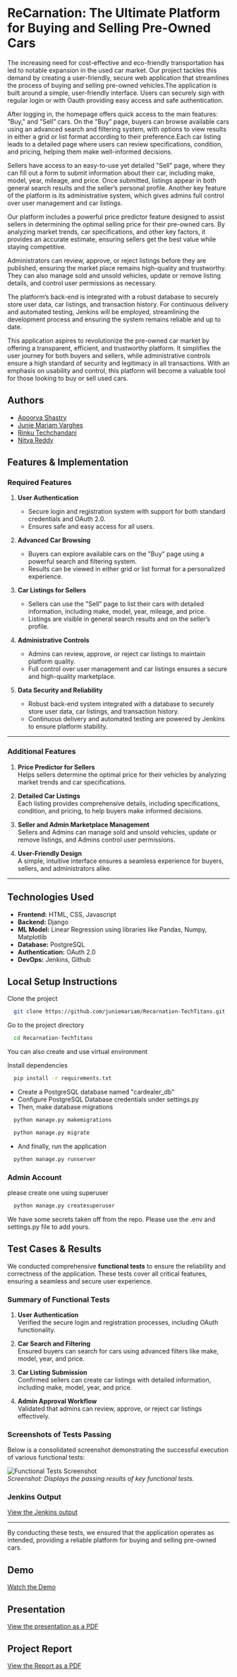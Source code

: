 
# ReCarnation: The Ultimate Platform for Buying and Selling Pre-Owned Cars

The increasing need for cost-effective and eco-friendly transportation has led to notable expansion in the used car market. Our project tackles this demand by creating a user-friendly, secure web application that streamlines the process of buying and selling pre-owned vehicles.The application is built around a simple, user-friendly interface. Users can securely sign with regular login or with Oauth providing easy access and safe authentication. 

After logging in, the homepage offers quick access to the main features: "Buy," and "Sell” cars. On the "Buy" page, buyers can browse available cars using an advanced search and filtering system, with options to view results in either a grid or list format according to their preference.Each car listing leads to a detailed page where users can review specifications, condition, and pricing, helping them make well-informed decisions. 

Sellers have access to an easy-to-use yet detailed "Sell" page, where they can fill out a form to submit information about their car, including make, model, year, mileage, and price. Once submitted, listings appear in both general search results and the seller’s personal profile. Another key feature of the platform is its administrative system, which gives admins full control over user management and car listings. 

Our platform includes a powerful price predictor feature designed to assist sellers in determining the optimal selling price for their pre-owned cars. By analyzing market trends, car specifications, and other key factors, it provides an accurate estimate, ensuring sellers get the best value while staying competitive.

Administrators can review, approve, or reject listings before they are published, ensuring the market place remains high-quality and trustworthy. They can also manage sold and unsold vehicles, update or remove listing details, and control user permissions as necessary.

The platform’s back-end is integrated with a robust database to securely store user data, car listings, and transaction history. For continuous delivery and automated testing, Jenkins will be employed, streamlining the development process and ensuring the system remains reliable and up to date.

This application aspires to revolutionize the pre-owned car market by offering a transparent, efficient, and trustworthy platform. It simplifies the user journey for both buyers and sellers, while administrative controls ensure a high standard of security and legitimacy in all transactions. With an emphasis on usability and control, this platform will become a valuable tool for those looking to buy or sell used cars.


## Authors

- [Apoorva Shastry](https://github.com/ApoorvaShastry10)
- [Junie Mariam Varghes](https://github.com/juniemariam)
- [Rinku Techchandani](https://github.com/rinkutek)
- [Nitya Reddy]()

## Features & Implementation

### **Required Features**
1. **User Authentication**  
   - Secure login and registration system with support for both standard credentials and OAuth 2.0.  
   - Ensures safe and easy access for all users.

2. **Advanced Car Browsing**  
   - Buyers can explore available cars on the "Buy" page using a powerful search and filtering system.  
   - Results can be viewed in either grid or list format for a personalized experience.

3. **Car Listings for Sellers**  
   - Sellers can use the "Sell" page to list their cars with detailed information, including make, model, year, mileage, and price.  
   - Listings are visible in general search results and on the seller’s profile.

4. **Administrative Controls**  
   - Admins can review, approve, or reject car listings to maintain platform quality.  
   - Full control over user management and car listings ensures a secure and high-quality marketplace.

5. **Data Security and Reliability**  
   - Robust back-end system integrated with a database to securely store user data, car listings, and transaction history.  
   - Continuous delivery and automated testing are powered by Jenkins to ensure platform stability.

---

### **Additional Features**
1. **Price Predictor for Sellers**  
   Helps sellers determine the optimal price for their vehicles by analyzing market trends and car specifications.  

2. **Detailed Car Listings**  
   Each listing provides comprehensive details, including specifications, condition, and pricing, to help buyers make informed decisions.  

3. **Seller and Admin Marketplace Management**  
   Sellers and Admins can manage sold and unsold vehicles, update or remove listings, and Admins control user permissions.  

4. **User-Friendly Design**  
   A simple, intuitive interface ensures a seamless experience for buyers, sellers, and administrators alike.  

---

## Technologies Used
- **Frontend:** HTML, CSS, Javascript  
- **Backend:** Django
- **ML Model:** Linear Regression using libraries like Pandas, Numpy, Matplotlib  
- **Database:** PostgreSQL
- **Authentication:** OAuth 2.0
- **DevOps:** Jenkins, Github

## Local Setup Instructions

Clone the project

```bash
  git clone https://github.com/juniemariam/Recarnation-TechTitans.git
```

Go to the project directory

```bash
  cd Recarnation-TechTitans
```

You can also create and use virtual environment

Install dependencies
```bash
  pip install -r requirements.txt
```
- Create a PostgreSQL database named "cardealer_db"
- Configure PostgreSQL Database credentials under settings.py
- Then, make database migrations

```bash
  python manage.py makemigrations
```
```bash
  python manage.py migrate
```
- And finally, run the application
```bash
  python manage.py runserver

```
### Admin Account
please create one using superuser
```bash
  python manage.py createsuperuser
```

We have some secrets taken off from the repo. Please use the .env and settings.py file to add yours.

## Test Cases & Results

We conducted comprehensive **functional tests** to ensure the reliability and correctness of the application. These tests cover all critical features, ensuring a seamless and secure user experience.

### **Summary of Functional Tests**
1. **User Authentication**  
   Verified the secure login and registration processes, including OAuth functionality.  

2. **Car Search and Filtering**  
   Ensured buyers can search for cars using advanced filters like make, model, year, and price.  

3. **Car Listing Submission**  
   Confirmed sellers can create car listings with detailed information, including make, model, year, and price.  

4. **Admin Approval Workflow**  
   Validated that admins can review, approve, or reject car listings effectively.

### **Screenshots of Tests Passing**
Below is a consolidated screenshot demonstrating the successful execution of various functional tests:  

![Functional Tests Screenshot](recarnation-assets/test.jpeg)  
*Screenshot: Displays the passing results of key functional tests.*

### Jenkins Output
[View the Jenkins output](recarnation-assets/Jenkins_output.txt)

---

By conducting these tests, we ensured that the application operates as intended, providing a reliable platform for buying and selling pre-owned cars.

## Demo 
[Watch the Demo](https://drive.google.com/file/d/1bQt8-tVCdFl4Yc_nGkXGL_pLMdftRrd6/view?usp=sharing)

## Presentation
[View the presentation as a PDF](recarnation-assets/Recarnation-Presentation.pdf)


## Project Report
[View the Report as a PDF](recarnation-assets/report.pdf)

